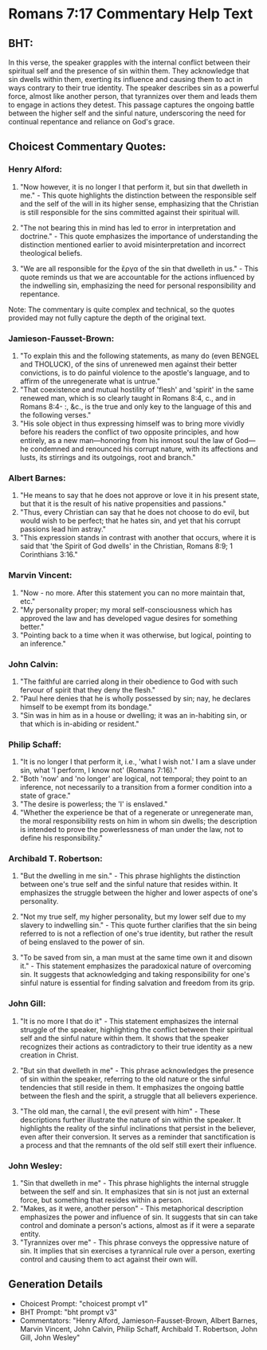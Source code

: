 # Romans 7:17 Commentary Help Text

## BHT:
In this verse, the speaker grapples with the internal conflict between their spiritual self and the presence of sin within them. They acknowledge that sin dwells within them, exerting its influence and causing them to act in ways contrary to their true identity. The speaker describes sin as a powerful force, almost like another person, that tyrannizes over them and leads them to engage in actions they detest. This passage captures the ongoing battle between the higher self and the sinful nature, underscoring the need for continual repentance and reliance on God's grace.

## Choicest Commentary Quotes:
### Henry Alford:
1. "Now however, it is no longer I that perform it, but sin that dwelleth in me." - This quote highlights the distinction between the responsible self and the self of the will in its higher sense, emphasizing that the Christian is still responsible for the sins committed against their spiritual will.

2. "The not bearing this in mind has led to error in interpretation and doctrine." - This quote emphasizes the importance of understanding the distinction mentioned earlier to avoid misinterpretation and incorrect theological beliefs.

3. "We are all responsible for the ἔργα of the sin that dwelleth in us." - This quote reminds us that we are accountable for the actions influenced by the indwelling sin, emphasizing the need for personal responsibility and repentance.

Note: The commentary is quite complex and technical, so the quotes provided may not fully capture the depth of the original text.

### Jamieson-Fausset-Brown:
1. "To explain this and the following statements, as many do (even BENGEL and THOLUCK), of the sins of unrenewed men against their better convictions, is to do painful violence to the apostle's language, and to affirm of the unregenerate what is untrue."
2. "That coexistence and mutual hostility of 'flesh' and 'spirit' in the same renewed man, which is so clearly taught in Romans 8:4, c., and in Romans 8:4- :, &c., is the true and only key to the language of this and the following verses."
3. "His sole object in thus expressing himself was to bring more vividly before his readers the conflict of two opposite principles, and how entirely, as a new man—honoring from his inmost soul the law of God—he condemned and renounced his corrupt nature, with its affections and lusts, its stirrings and its outgoings, root and branch."

### Albert Barnes:
1. "He means to say that he does not approve or love it in his present state, but that it is the result of his native propensities and passions."
2. "Thus, every Christian can say that he does not choose to do evil, but would wish to be perfect; that he hates sin, and yet that his corrupt passions lead him astray."
3. "This expression stands in contrast with another that occurs, where it is said that 'the Spirit of God dwells' in the Christian, Romans 8:9; 1 Corinthians 3:16."

### Marvin Vincent:
1. "Now - no more. After this statement you can no more maintain that, etc." 
2. "My personality proper; my moral self-consciousness which has approved the law and has developed vague desires for something better." 
3. "Pointing back to a time when it was otherwise, but logical, pointing to an inference."

### John Calvin:
1. "The faithful are carried along in their obedience to God with such fervour of spirit that they deny the flesh."
2. "Paul here denies that he is wholly possessed by sin; nay, he declares himself to be exempt from its bondage."
3. "Sin was in him as in a house or dwelling; it was an in-habiting sin, or that which is in-abiding or resident."

### Philip Schaff:
1. "It is no longer I that perform it, i.e., 'what I wish not.' I am a slave under sin, what 'I perform, I know not' (Romans 7:16)."
2. "Both 'now' and 'no longer' are logical, not temporal; they point to an inference, not necessarily to a transition from a former condition into a state of grace."
3. "The desire is powerless; the 'I' is enslaved."
4. "Whether the experience be that of a regenerate or unregenerate man, the moral responsibility rests on him in whom sin dwells; the description is intended to prove the powerlessness of man under the law, not to define his responsibility."

### Archibald T. Robertson:
1. "But the dwelling in me sin." - This phrase highlights the distinction between one's true self and the sinful nature that resides within. It emphasizes the struggle between the higher and lower aspects of one's personality.

2. "Not my true self, my higher personality, but my lower self due to my slavery to indwelling sin." - This quote further clarifies that the sin being referred to is not a reflection of one's true identity, but rather the result of being enslaved to the power of sin.

3. "To be saved from sin, a man must at the same time own it and disown it." - This statement emphasizes the paradoxical nature of overcoming sin. It suggests that acknowledging and taking responsibility for one's sinful nature is essential for finding salvation and freedom from its grip.

### John Gill:
1. "It is no more I that do it" - This statement emphasizes the internal struggle of the speaker, highlighting the conflict between their spiritual self and the sinful nature within them. It shows that the speaker recognizes their actions as contradictory to their true identity as a new creation in Christ.

2. "But sin that dwelleth in me" - This phrase acknowledges the presence of sin within the speaker, referring to the old nature or the sinful tendencies that still reside in them. It emphasizes the ongoing battle between the flesh and the spirit, a struggle that all believers experience.

3. "The old man, the carnal I, the evil present with him" - These descriptions further illustrate the nature of sin within the speaker. It highlights the reality of the sinful inclinations that persist in the believer, even after their conversion. It serves as a reminder that sanctification is a process and that the remnants of the old self still exert their influence.

### John Wesley:
1. "Sin that dwelleth in me" - This phrase highlights the internal struggle between the self and sin. It emphasizes that sin is not just an external force, but something that resides within a person.
2. "Makes, as it were, another person" - This metaphorical description emphasizes the power and influence of sin. It suggests that sin can take control and dominate a person's actions, almost as if it were a separate entity.
3. "Tyrannizes over me" - This phrase conveys the oppressive nature of sin. It implies that sin exercises a tyrannical rule over a person, exerting control and causing them to act against their own will.


## Generation Details
- Choicest Prompt: "choicest prompt v1"
- BHT Prompt: "bht prompt v3"
- Commentators: "Henry Alford, Jamieson-Fausset-Brown, Albert Barnes, Marvin Vincent, John Calvin, Philip Schaff, Archibald T. Robertson, John Gill, John Wesley"
